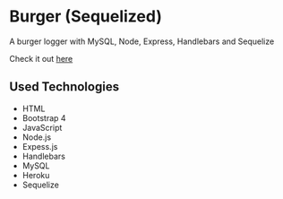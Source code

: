 # Burger (Sequelized)

A burger logger with MySQL, Node, Express, Handlebars and Sequelize

Check it out [here](https://desolate-reaches-43822.herokuapp.com/)

## Used Technologies

- HTML
- Bootstrap 4
- JavaScript
- Node.js
- Expess.js
- Handlebars
- MySQL
- Heroku
- Sequelize